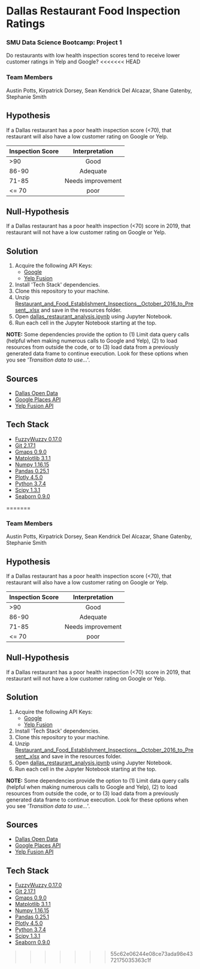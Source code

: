 # Dallas Restaurant Food Inspection Ratings
### SMU Data Science Bootcamp:  Project 1
Do restaurants with low health inspection scores tend to receive lower customer ratings in Yelp and Google?
<<<<<<< HEAD

### Team Members
Austin Potts, Kirpatrick Dorsey, Sean Kendrick Del Alcazar, Shane Gatenby, Stephanie Smith

## Hypothesis
If a Dallas restaurant has a poor health inspection score  (<70), that restaurant will also have a low customer rating on Google or Yelp.

| Inspection Score  | Interpretation    |
| ------------------|:-----------------:|
| >90               | Good              |
| 86-90             | Adequate          |
| 71-85             | Needs improvement |
| <= 70             | poor              |

## Null-Hypothesis
If a Dallas restaurant has a poor health inspection (<70) score in 2019, that restaurant will not have a low customer rating on Google or Yelp.

## Solution
1. Acquire the following API Keys:
    - [Google](https://developers.google.com/places/web-service/intro)
    - [Yelp Fusion](https://www.yelp.com/developers/documentation/v3)
2. Install 'Tech Stack' dependencies.
3. Clone this repository to your machine.
4. Unzip [Restaurant_and_Food_Establishment_Inspections__October_2016_to_Present_.xlsx](https://github.com/kirpatrick/dallas-restaurant-analysis/blob/master/resources/Restaurant_and_Food_Establishment_Inspections__October_2016_to_Present_.zip) and save in the resources folder.
5. Open [dallas_restaurant_analysis.ipynb](https://github.com/kirpatrick/dallas-restaurant-analysis/blob/master/dallas_restaurant_analysis.ipynb) using Jupyter Notebook.
6. Run each cell in the Jupyter Notebook starting at the top.

<b>NOTE:</b>  Some dependencies provide the option to (1) Limit data query calls (helpful when making numerous calls to Google and Yelp), (2) to load resources from outside the code, or to (3) load data from a previously generated data frame to continue execution.  Look for these options when you see *'Transition data to use...'*.


## Sources
- [Dallas Open Data](https://www.dallasopendata.com/browse?category=City+Services&provenance=official)
- [Google Places API](https://developers.google.com/places/web-service/intro)
- [Yelp Fusion API](https://www.yelp.com/developers/documentation/v3)

## Tech Stack
- [FuzzyWuzzy 0.17.0](https://www.geeksforgeeks.org/fuzzywuzzy-python-library/)
- [Git 2.17.1](https://git-scm.com/downloads)
- [Gmaps 0.9.0](https://jupyter-gmaps.readthedocs.io/en/latest/)
- [Matplotlib 3.1.1](https://matplotlib.org/)
- [Numpy 1.16.15](https://numpy.org/)
- [Pandas 0.25.1](https://pandas.pydata.org/)
- [Plotly 4.5.0](https://plot.ly/)
- [Python 3.7.4](https://www.anaconda.com/distribution/)
- [Scipy 1.3.1](https://www.scipy.org/)
- [Seaborn 0.9.0](https://seaborn.pydata.org/introduction.html)


=======

### Team Members
Austin Potts, Kirpatrick Dorsey, Sean Kendrick Del Alcazar, Shane Gatenby, Stephanie Smith

## Hypothesis
If a Dallas restaurant has a poor health inspection score  (<70), that restaurant will also have a low customer rating on Google or Yelp.

| Inspection Score  | Interpretation    |
| ------------------|:-----------------:|
| >90               | Good              |
| 86-90             | Adequate          |
| 71-85             | Needs improvement |
| <= 70             | poor              |

## Null-Hypothesis
If a Dallas restaurant has a poor health inspection (<70) score in 2019, that restaurant will not have a low customer rating on Google or Yelp.

## Solution
1. Acquire the following API Keys:
    - [Google](https://developers.google.com/places/web-service/intro)
    - [Yelp Fusion](https://www.yelp.com/developers/documentation/v3)
2. Install 'Tech Stack' dependencies.
3. Clone this repository to your machine.
4. Unzip [Restaurant_and_Food_Establishment_Inspections__October_2016_to_Present_.xlsx](https://github.com/kirpatrick/dallas-restaurant-analysis/blob/master/resources/Restaurant_and_Food_Establishment_Inspections__October_2016_to_Present_.zip) and save in the resources folder.
5. Open [dallas_restaurant_analysis.ipynb](https://github.com/kirpatrick/dallas-restaurant-analysis/blob/master/dallas_restaurant_analysis.ipynb) using Jupyter Notebook.
6. Run each cell in the Jupyter Notebook starting at the top.

<b>NOTE:</b>  Some dependencies provide the option to (1) Limit data query calls (helpful when making numerous calls to Google and Yelp), (2) to load resources from outside the code, or to (3) load data from a previously generated data frame to continue execution.  Look for these options when you see *'Transition data to use...'*.


## Sources
- [Dallas Open Data](https://www.dallasopendata.com/browse?category=City+Services&provenance=official)
- [Google Places API](https://developers.google.com/places/web-service/intro)
- [Yelp Fusion API](https://www.yelp.com/developers/documentation/v3)

## Tech Stack
- [FuzzyWuzzy 0.17.0](https://www.geeksforgeeks.org/fuzzywuzzy-python-library/)
- [Git 2.17.1](https://git-scm.com/downloads)
- [Gmaps 0.9.0](https://jupyter-gmaps.readthedocs.io/en/latest/)
- [Matplotlib 3.1.1](https://matplotlib.org/)
- [Numpy 1.16.15](https://numpy.org/)
- [Pandas 0.25.1](https://pandas.pydata.org/)
- [Plotly 4.5.0](https://plot.ly/)
- [Python 3.7.4](https://www.anaconda.com/distribution/)
- [Scipy 1.3.1](https://www.scipy.org/)
- [Seaborn 0.9.0](https://seaborn.pydata.org/introduction.html)
>>>>>>> 55c62e06244e08ce73ada98e4372175035363c1f
